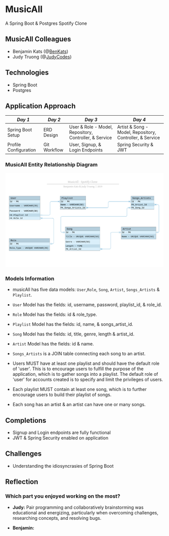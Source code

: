 # MusicAll
A Spring Boot & Postgres Spotify Clone

## MusicAll Colleagues 
- Benjamin Kats (@<a href = "https://github.com/BenKats">BenKats</a>)
- Judy Truong (@<a href="https://https://github.com/judycodes">JudyCodes</a>)

## Technologies
- Spring Boot
- Postgres
  
## Application Approach

_Day 1_ | _Day 2_ | _Day 3_ | _Day 4_ |
--- | --- | --- | --- |
Spring Boot Setup | ERD Design | User & Role - Model, Repository, Controller, & Service | Artist & Song - Model, Repository, Controller, & Service |
Profile Configuration | Git Workflow | User, Signup, & Login Endpoints | Spring Security & JWT |

### MusicAll Entity Relationship Diagram
<img alt = "MusicAll ERD" src="imgs/MusicAll_ERD.png"/><br/>

### Models Information
- musicAll has five data models: `User`,`Role`, `Song`, `Artist`, `Songs_Artists` & `Playlist`.
- `User` Model has the fields: id, username, password, playlist_id, & role_id.
- `Role` Model has the fields: id & role_type.
- `Playlist` Model has the fields: id, name, & songs_artist_id. 
- `Song` Model has the fields: id, title, genre, length & artist_id.
- `Artist` Model has the fields: id & name.
- `Songs_Artists` is a JOIN table connecting each song to an artist.

- Users MUST have at least one playlist and should have the default role of 'user'. This is to encourage users to fulfill the purpose of the application, which is to gather songs into a playlist. The default role of 'user' for accounts created is to specify and limit the privileges of users. 
- Each playlist MUST contain at least one song, which is to further encourage users to build their playlist of songs. 
- Each song has an artist & an artist can have one or many songs.   
 
## Completions
- Signup and Login endpoints are fully functional 
- JWT & Spring Security enabled on application

## Challenges
- Understanding the idiosyncrasies of Spring Boot

## Reflection 
### Which part you enjoyed working on the most?
- **Judy:** Pair programming and collaboratively brainstorming was educational and energizing, particularly when overcoming challenges, researching concepts, and resolving bugs. 

- **Benjamin:**

